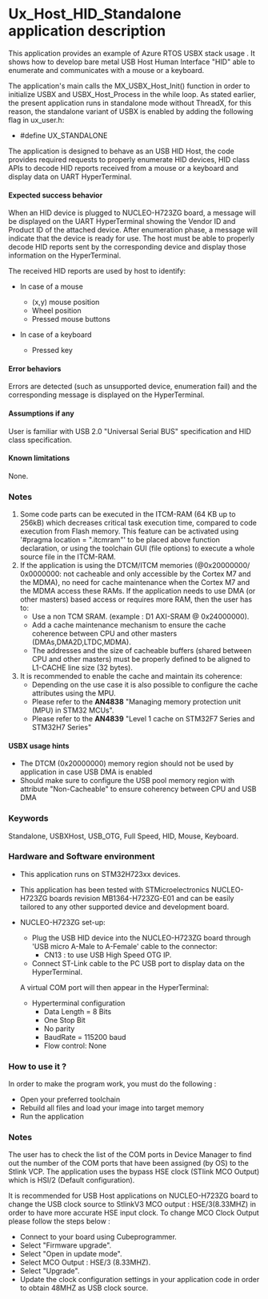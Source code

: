 
# <b>Ux_Host_HID_Standalone application description</b>

This application provides an example of Azure RTOS USBX stack usage .
It shows how to develop bare metal USB Host Human Interface "HID" able to enumerate and communicates with a mouse or a keyboard.

The application's main calls the MX_USBX_Host_Init() function in order to initialize USBX and USBX_Host_Process in the while loop.
As stated earlier, the present application runs in standalone mode without ThreadX, for this reason, the standalone variant of USBX is enabled by adding the following flag in ux_user.h:

 - #define UX_STANDALONE

The application is designed to behave as an USB HID Host, the code provides required requests to properly enumerate
HID devices, HID class APIs to decode HID reports received from a mouse or a keyboard and display data on UART HyperTerminal.

#### <b>Expected success behavior</b>

When an HID device is plugged to NUCLEO-H723ZG board, a message will be displayed on the UART HyperTerminal showing
the Vendor ID and Product ID of the attached device.
After enumeration phase, a message will indicate that the device is ready for use.
The host must be able to properly decode HID reports sent by the corresponding device and display those information on the HyperTerminal.

The received HID reports are used by host to identify:
- In case of a mouse
   - (x,y) mouse position
   - Wheel position
   - Pressed mouse buttons

- In case of a keyboard
   - Pressed key

#### <b>Error behaviors</b>

Errors are detected (such as unsupported device, enumeration fail) and the corresponding message is displayed on the HyperTerminal.

#### <b>Assumptions if any</b>

User is familiar with USB 2.0 "Universal Serial BUS" specification and HID class specification.

#### <b>Known limitations</b>

None.

### <b>Notes</b>

 1. Some code parts can be executed in the ITCM-RAM (64 KB up to 256kB) which decreases critical task execution time, compared to code execution from Flash memory. This feature can be activated using '#pragma location = ".itcmram"' to be placed above function declaration, or using the toolchain GUI (file options) to execute a whole source file in the ITCM-RAM.
 2.  If the application is using the DTCM/ITCM memories (@0x20000000/ 0x0000000: not cacheable and only accessible by the Cortex M7 and the MDMA), no need for cache maintenance when the Cortex M7 and the MDMA access these RAMs. If the application needs to use DMA (or other masters) based access or requires more RAM, then the user has to:
      - Use a non TCM SRAM. (example : D1 AXI-SRAM @ 0x24000000).
      - Add a cache maintenance mechanism to ensure the cache coherence between CPU and other masters (DMAs,DMA2D,LTDC,MDMA).
      - The addresses and the size of cacheable buffers (shared between CPU and other masters) must be properly defined to be aligned to L1-CACHE line size (32 bytes).
 3.  It is recommended to enable the cache and maintain its coherence:
      - Depending on the use case it is also possible to configure the cache attributes using the MPU.
      - Please refer to the **AN4838** "Managing memory protection unit (MPU) in STM32 MCUs".
      - Please refer to the **AN4839** "Level 1 cache on STM32F7 Series and STM32H7 Series"

#### <b>USBX usage hints</b>

- The DTCM (0x20000000) memory region should not be used by application in case USB DMA is enabled
- Should make sure to configure the USB pool memory region with attribute "Non-Cacheable" to ensure coherency between CPU and USB DMA

### <b>Keywords</b>

Standalone, USBXHost, USB_OTG, Full Speed, HID, Mouse, Keyboard.

### <b>Hardware and Software environment</b>

  - This application runs on STM32H723xx devices.
  - This application has been tested with STMicroelectronics NUCLEO-H723ZG boards revision MB1364-H723ZG-E01 and can be easily tailored to any other supported device and development board.
  - NUCLEO-H723ZG set-up:
    - Plug the USB HID device into the NUCLEO-H723ZG board through 'USB micro A-Male to A-Female' cable to the connector:
      - CN13 : to use USB High Speed OTG IP.
    - Connect ST-Link cable to the PC USB port to display data on the HyperTerminal.

    A virtual COM port will then appear in the HyperTerminal:
     - Hyperterminal configuration
       - Data Length = 8 Bits
       - One Stop Bit
       - No parity
       - BaudRate = 115200 baud
       - Flow control: None

### <b>How to use it ?</b>

In order to make the program work, you must do the following :

 - Open your preferred toolchain
 - Rebuild all files and load your image into target memory
 - Run the application

### <b>Notes</b>

The user has to check the list of the COM ports in Device Manager to find out the number of the COM ports that have been assigned (by OS) to the Stlink VCP.
The application uses the bypass HSE clock (STlink MCO Output) which is HSI/2 (Default configuration).

It is recommended for USB Host applications on NUCLEO-H723ZG board to change the USB clock source to StlinkV3 MCO output : HSE/3(8.33MHZ) in order to have more accurate HSE input clock.
To change MCO Clock Output please follow the steps below :

  - Connect to your board using Cubeprogrammer.
  - Select "Firmware upgrade".
  - Select "Open in update mode".
  - Select MCO Output : HSE/3 (8.33MHZ).
  - Select "Upgrade".
  - Update the clock configuration settings in your application code in order to obtain  48MHZ as USB clock source.
